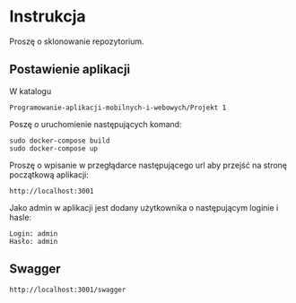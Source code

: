 # Instrukcja
Proszę o sklonowanie repozytorium.
## Postawienie aplikacji
W katalogu 
```
Programowanie-aplikacji-mobilnych-i-webowych/Projekt 1
```
Poszę o uruchomienie następujących komand:
```
sudo docker-compose build
sudo docker-compose up 
```
Proszę o wpisanie w przegłądarce następującego url aby przejść na stronę początkową aplikacji:
```
http://localhost:3001
```

Jako admin w aplikacji jest dodany użytkownika o następującym loginie i hasle:

```
Login: admin
Hasło: admin
```
## Swagger
```
http://localhost:3001/swagger
```